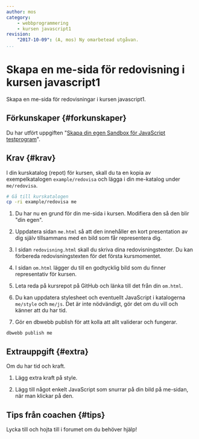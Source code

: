 ```yaml
---
author: mos
category:
    - webbprogrammering
    - kursen javascript1
revision:
    "2017-10-09": (A, mos) Ny omarbetead utgåvan.
...
```

Skapa en me-sida för redovisning i kursen javascript1
==================================

Skapa en me-sida för redovisningar i kursen javascript1.

<!--more-->



Förkunskaper {#forkunskaper}
-----------------------

Du har utfört uppgiften "[Skapa din egen Sandbox för JavaScript testprogram](uppgift/skapa-din-egen-sandbox-for-javascript-testprogram)".



Krav {#krav}
-----------------------

I din kurskatalog (repot) för kursen, skall du ta en kopia av exempelkatalogen `example/redovisa` och lägga i din me-katalog under `me/redovisa`.

```bash
# Gå till kurskatalogen
cp -ri example/redovisa me
```

1. Du har nu en grund för din me-sida i kursen. Modifiera den så den blir "din egen".

1. Uppdatera sidan `me.html` så att den innehåller en kort presentation av dig själv tillsammans med en bild som får representera dig.

1. I sidan `redovisning.html` skall du skriva dina redovisningstexter. Du kan förbereda redovisningstexten för det första kursmomentet.

1. I sidan `om.html` lägger du till en godtycklig bild som du finner representativ för kursen.

1. Leta reda på kursrepot på GitHub och länka till det från din `om.html`.

1. Du kan uppdatera stylesheet och eventuellt JavaScript i katalogerna `me/style` och `me/js`. Det är inte nödvändigt, gör det om du vill och känner att du har tid.

1. Gör en dbwebb publish för att kolla att allt validerar och fungerar.

```text
dbwebb publish me
```



Extrauppgift {#extra}
-----------------------

Om du har tid och kraft.

1. Lägg extra kraft på style.

1. Lägg till något enkelt JavaScript som snurrar på din bild på me-sidan, när man klickar på den.




Tips från coachen {#tips}
-----------------------

Lycka till och hojta till i forumet om du behöver hjälp!
